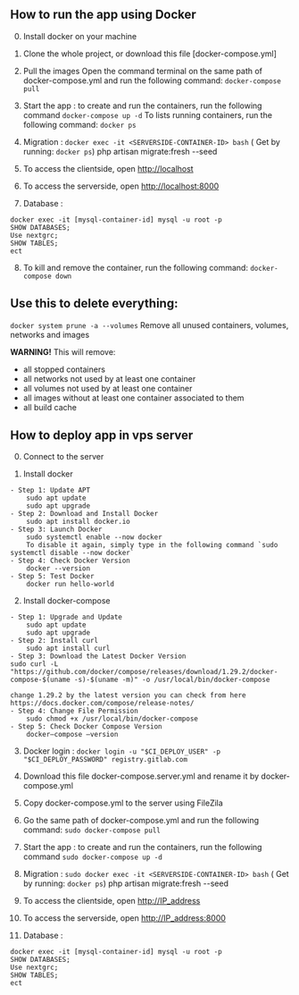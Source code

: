 ## How to run the app using Docker

0. Install docker on your machine

1. Clone the whole project, or download this file [docker-compose.yml]

2. Pull the images
Open the command terminal on the same path of docker-compose.yml and run the following command:
`docker-compose pull`

3. Start the app : to create and run the containers, run the following command 
`docker-compose up -d`
To lists running containers, run the following command:
`docker ps`

4. Migration :
`docker exec -it <SERVERSIDE-CONTAINER-ID> bash`
( Get <SERVERSIDE-CONTAINER-ID> by running: `docker ps`)
php artisan migrate:fresh --seed

5. To access the clientside, open [http://localhost](http://localhost) 

6. To access the serverside, open [http://localhost:8000](http://localhost:8000)

7. Database :
```
docker exec -it [mysql-container-id] mysql -u root -p
SHOW DATABASES;
Use nextgrc;
SHOW TABLES;
ect
```

8. To kill and remove the container, run the following command:
`docker-compose down`

## Use this to delete everything:

`docker system prune -a --volumes`
Remove all unused containers, volumes, networks and images

**WARNING!** This will remove:

- all stopped containers
- all networks not used by at least one container
- all volumes not used by at least one container
- all images without at least one container associated to them
- all build cache

## How to deploy app in vps server

0. Connect to the server

1. Install docker 
```
- Step 1: Update APT
    sudo apt update
    sudo apt upgrade
- Step 2: Download and Install Docker
    sudo apt install docker.io
- Step 3: Launch Docker
    sudo systemctl enable --now docker
    To disable it again, simply type in the following command `sudo systemctl disable --now docker`
- Step 4: Check Docker Version
    docker --version
- Step 5: Test Docker
    docker run hello-world
```

2. Install docker-compose
```
- Step 1: Upgrade and Update
    sudo apt update
    sudo apt upgrade
- Step 2: Install curl 
    sudo apt install curl
- Step 3: Download the Latest Docker Version
sudo curl -L "https://github.com/docker/compose/releases/download/1.29.2/docker-compose-$(uname -s)-$(uname -m)" -o /usr/local/bin/docker-compose

change 1.29.2 by the latest version you can check from here https://docs.docker.com/compose/release-notes/
- Step 4: Change File Permission
    sudo chmod +x /usr/local/bin/docker-compose
- Step 5: Check Docker Compose Version
    docker–compose –version
```

3. Docker login :
`docker login -u "$CI_DEPLOY_USER" -p "$CI_DEPLOY_PASSWORD" registry.gitlab.com`

3. Download this file docker-compose.server.yml and rename it by  docker-compose.yml

4. Copy docker-compose.yml to the server using FileZila

5. Go the same path of docker-compose.yml and run the following command:
`sudo docker-compose pull`

6.  Start the app : to create and run the containers, run the following command 
`sudo docker-compose up -d`

7. Migration :
`sudo docker exec -it <SERVERSIDE-CONTAINER-ID> bash`
( Get <SERVERSIDE-CONTAINER-ID> by running: `docker ps`)
php artisan migrate:fresh --seed

5. To access the clientside, open [http://IP_address](http://IP_address) 

6. To access the serverside, open [http://IP_address:8000](http://IP_address:8000)

7. Database :
```
docker exec -it [mysql-container-id] mysql -u root -p
SHOW DATABASES;
Use nextgrc;
SHOW TABLES;
ect
```
